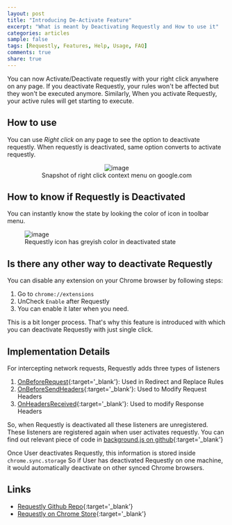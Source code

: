 ```yaml
---
layout: post
title: "Introducing De-Activate Feature"
excerpt: "What is meant by Deactivating Requestly and How to use it"
categories: articles
sample: false
tags: [Requestly, Features, Help, Usage, FAQ]
comments: true
share: true
---
```


You can now Activate/Deactivate requestly with your right click anywhere on any page.
If you deactivate Requestly, your rules won't be affected but they won't be executed anymore.
Similarly, When you activate Requestly, your active rules will get starting to execute.

## How to use

You can use *Right click* on any page to see the option to deactivate requestly.
When requestly is deactivated, same option converts to activate requestly.

<figure>
  <center>
	  <img src="{{ site.baseurl }}/images/deactivate-option-in-menu.png" alt="image">
    <figcaption>Snapshot of right click context menu on google.com</figcaption>
  </center>
</figure>

## How to know if Requestly is Deactivated

You can instantly know the state by looking the color of icon in toolbar menu.

<figure>
  <img src="{{ site.baseurl }}/images/256x256_greyscale.png" alt="image">
  <figcaption>Requestly icon has greyish color in deactivated state</figcaption>
</figure>

## Is there any other way to deactivate Requestly

You can disable any extension on your Chrome browser by following steps:

  1. Go to `chrome://extensions`
  2. UnCheck `Enable` after Requestly
  3. You can enable it later when you need.

This is a bit longer process. That's why this feature is introduced with which you can
deactivate Requestly with just single click.

## Implementation Details

For intercepting network requests, Requestly adds three types of listeners

1. [OnBeforeRequest](https://developer.chrome.com/extensions/webRequest#event-onBeforeRequest){:target='_blank'}: Used in Redirect and Replace Rules
2. [OnBeforeSendHeaders](https://developer.chrome.com/extensions/webRequest#type-OnSendHeadersOptions){:target='_blank'}: Used to Modify Request Headers
3. [OnHeadersReceived](https://developer.chrome.com/extensions/webRequest#event-onHeadersReceived){:target='_blank'}: Used to modify Response Headers

So, when Requestly is deactivated all these listeners are unregistered. These listeners are registered again when user activates requestly.
You can find out relevant piece of code in [background.js on github](https://github.com/blunderboy/requestly/blob/master/src/background/background.js){:target='_blank'}

Once User deactivates Requestly, this information is stored inside `chrome.sync.storage`
So if User has deactivated Requestly on one machine, it would automatically deactivate on other synced Chrome browsers.

## Links
- [Requestly Github Repo](http://github.com/blunderboy/requestly){:target='_blank'}
- [Requestly on Chrome Store](https://chrome.google.com/webstore/detail/requestly/mdnleldcmiljblolnjhpnblkcekpdkpa){:target='_blank'}

